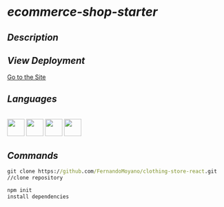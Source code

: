 # _ecommerce-shop-starter_

## _Description_

## _View Deployment_
[Go to the Site](.......)

## _Languages_

<link rel="stylesheet" href="devicon.min.css">

<div "style=inline_block"><br>
   <img width="40px" height="40px" src="https://cdn.jsdelivr.net/gh/devicons/devicon/icons/html5/html5-original-wordmark.svg" />  
   <img width="40px" height="40px" margin="5px" src="https://cdn.jsdelivr.net/gh/devicons/devicon/icons/tailwindcss/tailwindcss-plain.svg" />
   <img width="40px" height="40px" src="https://cdn.jsdelivr.net/gh/devicons/devicon/icons/javascript/javascript-original.svg" />
   <img width="40px" height="40px" src="https://cdn.jsdelivr.net/gh/devicons/devicon/icons/react/react-original.svg" />
</div>

## _Commands_

``` cmd
git clone https://github.com/FernandoMoyano/clothing-store-react.git
//clone repository
```

``` cmd
npm init
install dependencies
```
